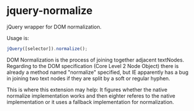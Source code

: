 # jquery-normalize
jQuery wrapper for DOM normalization.

Usage is:
```javascript
jQuery([selector]).normalize();
```

DOM Normalization is the process of joining together adjacent textNodes. Regarding to the DOM specification (Core Level 2 Node Object) there is already a method named "normalize" specified, but IE apparently has a bug in joining two text nodes if they are split by a soft or regular hyphen.

This is where this extension may help: It figures whether the native normalize implementation works and then eighter referes to the native implementation or it uses a fallback implementation for normalization.

